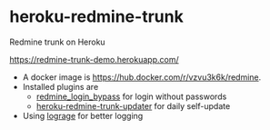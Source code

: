 # heroku-redmine-trunk

Redmine trunk on Heroku 

https://redmine-trunk-demo.herokuapp.com/

- A docker image is https://hub.docker.com/r/vzvu3k6k/redmine.
- Installed plugins are
  - [redmine_login_bypass](https://github.com/vzvu3k6k/redmine_login_bypass) for login without passwords
  - [heroku-redmine-trunk-updater](https://github.com/vzvu3k6k/heroku-redmine-trunk-updater) for daily self-update
- Using [lograge](https://github.com/roidrage/lograge) for better logging
